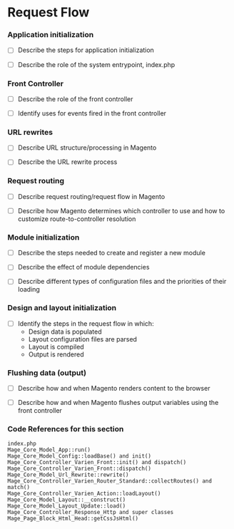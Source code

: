 # Request Flow


### Application initialization

  - [ ] Describe the steps for application initialization
  - [ ] Describe the role of the system entrypoint, index.php

    

### Front Controller

  - [ ] Describe the role of the front controller
  - [ ] Identify uses for events fired in the front controller

    

### URL rewrites

  - [ ] Describe URL structure/processing in Magento
  - [ ] Describe the URL rewrite process

    

### Request routing

  - [ ] Describe request routing/request flow in Magento
  - [ ] Describe how Magento determines which controller to use and how to customize
route-to-controller resolution

    

### Module initialization

  - [ ] Describe the steps needed to create and register a new module
  - [ ] Describe the effect of module dependencies
  - [ ] Describe different types of configuration files and the priorities of their loading  

    

### Design and layout initialization

  - [ ] Identify the steps in the request flow in which:
  	- Design data is populated
  	- Layout configuration files are parsed
  	- Layout is compiled
  	- Output is rendered

    

### Flushing data (output)

  - [ ] Describe how and when Magento renders content to the browser
  - [ ] Describe how and when Magento flushes output variables using the front controller

    

### Code References for this section

	index.php
	Mage_Core_Model_App::run()
	Mage_Core_Model_Config::loadBase() and init()
	Mage_Core_Controller_Varien_Front::init() and dispatch()
	Mage_Core_Controller_Varien_Front::dispatch()
	Mage_Core_Model_Url_Rewrite::rewrite()
    Mage_Core_Controller_Varien_Router_Standard::collectRoutes() and match()
    Mage_Core_Controller_Varien_Action::loadLayout()
    Mage_Core_Model_Layout::__construct()
    Mage_Core_Model_Layout_Update::load()
    Mage_Core_Controller_Response_Http and super classes
    Mage_Page_Block_Html_Head::getCssJsHtml()
    
    
    
